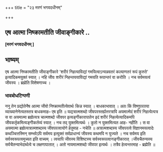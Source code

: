 +++
title = "२३ मरणं भगवदधीनम्"

+++


## एष आत्मा निष्क्रामतीति जीवाङ्गीकारे ..

**\[मरणं भगवदधीनम् \]**

## **भाष्यम्**

एष आत्मा निष्क्रामतीति जीवाङ्गीकारे 'शरीरं निहत्याविद्यां गमयित्वाऽन्यन्नवतरं कल्याणतरं रूपं कुरुते' इत्यादिकमयुक्तं स्यात् । नहि जीवः शरीरं निहन्तययाविद्यां गमयति रूपान्तरं वा करोति । नच सर्वमयत्वं जीवस्य । ब्रह्मेति विशेषणाच्च ।

### **भावबोधटिप्पणी**

ननु तेन प्रद्योतेनैष आत्मा जीवो निष्क्रामतीत्येवार्थः किन्न स्यात् । बाधकाभावात् । अतः किं विष्णुपरतया व्याख्यानेनेत्यतस्तत्र बाधकमाह– एष इति ॥ यद्यत्रात्मशब्दो जीवपरस्तर्ह्यत्तरत्रापि अयमात्मेदं शरीरं निहत्येत्यत्र स वा अयमात्मा ब्रह्मेत्यत्र चात्मशब्दो जीवपर इत्यङ्गीकारापातेन इदं शरीरं निहत्येत्यादिकमपि जीवकर्तृकमित्यङ्गीकर्तव्यं स्यात् । नच तद् युक्तमित्यर्थः । कुतो न युक्तमित्यत आह- नहीति । स वा अयमात्मा ब्रह्मेत्यत्रात्मशब्दस्य जीवपरत्वायोगे हेतुमाह - नचेति ॥
अत्रात्मशब्दस्य जीवपरत्वे विज्ञानमयत्वादेः कथञ्चित्तस्मिन् सम्भवेऽपि सर्वमय इत्युक्तं सर्वप्राधान्यं जीवस्य कथमपि न युज्यते । नच सर्वमय इति सर्वस्वरूपत्वमुच्यत इति वाच्यम् । त्वयापि जीवस्य विशिष्टस्य सर्वस्वरूपत्वानङ्गीकारात् ।जीवचैतन्यस्य सर्वचैतन्याभेदार्थत्वे च लक्षणापातात् । अतो नायमात्मशब्दो जीवपर इत्यर्थः । तत्रैव हेत्वन्तरमाह - ब्रह्मेति ॥

